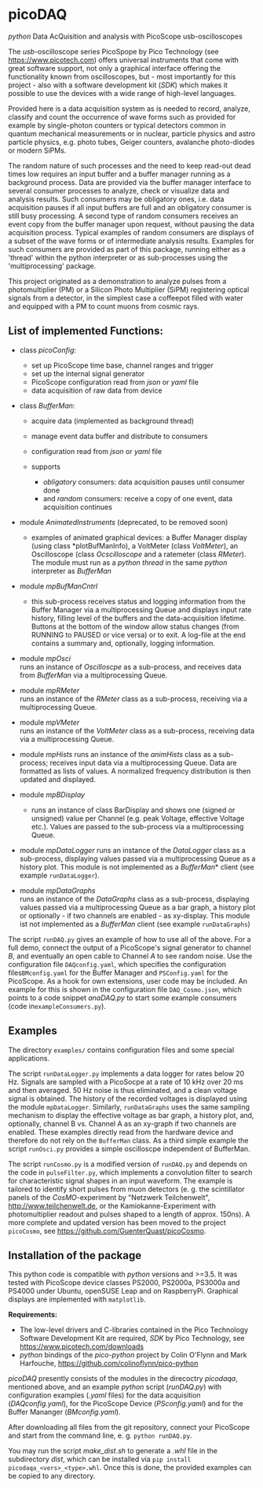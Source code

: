 # picoDAQ

*python* Data AcQuisition and analysis with PicoScope usb-oscilloscopes

The *usb*-oscilloscope series PicoSpope by Pico Technology (see <https://www.picotech.com>)
offers universal instruments that come with great software support, not only a graphical
interface offering the functionality known from oscilloscopes, but - most importantly for
this project - also with a software development kit (*SDK*) which makes it possible to use
the devices with a wide range of high-level languages.

Provided here is a data acquisition system as is needed to record,  analyze, classify and
count the occurrence of wave forms such as provided for example by single-photon counters
or typical detectors common in quantum mechanical measurements or in nuclear, particle
physics and astro particle physics, e.g. photo tubes, Geiger counters, avalanche
photo-diodes or modern SiPMs.

The random nature of such processes and the need to keep read-out dead times low requires
an input buffer and a buffer manager running as a background process. Data are provided
via the buffer manager interface to several consumer processes to analyze, check or
visualize data and analysis results. Such consumers may be obligatory ones, i.e. data
acquisition pauses if all input buffers are full and an obligatory consumer is still busy
processing. A second type of random consumers receives an event copy from the buffer manager
upon request, without pausing the data acquisition process. Typical examples of 
random consumers are displays of a subset of the wave forms or of intermediate
analysis results. Examples for such consumers are provided as part of this package,
running either as a 'thread' within the python interpreter or as sub-processes using
the 'multiprocessing' package.

This project originated as a demonstration to analyze pulses from a photomultiplier (PM)
or a Silicon Photo Multiplier (SiPM) registering optical signals from  a detector, in the
simplest case a coffeepot filled with water and equipped with a PM to count muons from
cosmic rays. 

## List of implemented **Functions**:

- class *picoConfig*:
  - set up PicoScope time base, channel ranges and trigger
  - set up the internal signal generator
  - PicoScope configuration read from *json* or *yaml* file
  - data acquisition of raw data from device

- class *BufferMan*:
  - acquire data (implemented as background thread)
  - manage event data buffer and distribute to consumers
  - configuration read from *json* or *yaml* file
  - supports
  
    - *obligatory* consumers: data acquisition pauses until consumer done
    - and *random* consumers: receive a copy of one event, data acquisition continues
  
- module *AnimatedInstruments* (deprecated, to be removed soon)
  - examples of animated graphical devices: a Buffer Manager display (using
  class *plotBufManInfo), a VoltMeter (class *VoltMeter*), an Oscilloscope
  (class *Ocscilloscope* and a ratemeter (class *RMeter*). The module must run as
  a *python* *thread* in the same *python* interpreter as *BufferMan*

- module *mpBufManCntrl*
  - this sub-process receives status and logging information from the Buffer Manager
  via a multiprocessing Queue and displays input rate history, filling level of the
  buffers and the data-acquisition lifetime. Buttons at the bottom of the window allow
  status changes (from RUNNING to PAUSED or vice versa) or to exit. A log-file at the
  end contains a summary and, optionally, logging information. 

- module *mpOsci*  
  runs an instance of *Oscilloscpe* as a sub-process, and receives data from *BufferMan*
  via a multiprocessing Queue.

-  module *mpRMeter*    
   runs an instance of the *RMeter* class as a sub-process, receiving via a multiprocessing Queue.

- module *mpVMeter*  
  runs an instance of the *VoltMeter* class as a sub-process, receiving data via a multiprocessing Queue. 

- module *mpHists* 
  runs an instance of the *animHists* class as a sub-process; receives input data via a
  multiprocessing Queue. Data are formatted as lists of values. A normalized frequency distribution is
  then updated and displayed.

- module *mpBDisplay* 
  - runs an instance of class BarDisplay and shows one (signed or unsigned) value per Channel
  (e.g. peak Voltage, effective Voltage etc.). Values are passed to the sub-process via a
  multiprocessing Queue.

- module *mpDataLogger* 
  runs an instance of the *DataLogger* class as a sub-process, displaying  values passed via a
  multiprocessing Queue as a history plot. This module   is not implemented as a *BufferMan**
  client (see example `runDataLogger`).

- module *mpDataGraphs*  
  runs an instance of the *DataGraphs* class as a sub-process, displaying values passed via a
  multiprocessing Queue as a bar graph, a history plot or optionally - if two channels are
  enabled - as xy-display. This module ist not implemented as a *BufferMan* client (see example
  `runDataGraphs`)

The script `runDAQ.py` gives an example of how to use all of the above. For a full demo,
connect the output of a PicoScope's signal generator to channel *B*, and eventually an
open cable to Channel *A* to see random noise. Use the configuration file `DAQconfig.yaml`,
which specifies the configuration files`BMconfig.yaml` for the Buffer Manager and `PSConfig.yaml`
for the PicoScope. As a hook for own extensions, user code may be included. An example for this
is shown in the configuration file `DAQ_Cosmo.json`, which points to a code snippet *anaDAQ.py*
to start some example consumers (code in`exampleConsumers.py`).


## Examples

The directory `examples/` contains configuration files and some special applications. 

The script `runDataLogger.py` implements a data logger for rates below 20 Hz. Signals are
sampled with a PicoSocpe at a rate of 10 kHz over 20 ms and then averaged. 50 Hz noise is
thus eliminated, and a clean voltage signal is obtained. The history of the recorded voltages
is displayed using the module `mpDataLogger`. 
Similarly, `runDataGraphs` uses the same sampling mechanism to display the effective voltage
as bar graph, a history plot, and, optionally,   channel B vs. Channel A as an xy-graph if two
channels are enabled.
These examples directly read from the hardware device and therefore do not rely on the `BufferMan` class.
As a third simple example the script `runOsci.py` provides a simple oscilloscpe independent of BufferMan. 

The script `runCosmo.py` is a modified version of `runDAQ.py` and depends on the code in
`pulseFilter.py`, which implements a convolution filter to search for characteristic signal
shapes in an input waveform. The example is tailored to identify short pulses from muon
detectors (e. g. the scintillator panels of the *CosMO*-experiment by "Netzwerk Teilchenwelt",
<http://www.teilchenwelt.de>, 
or the Kamiokanne-Experiment with photomultiplier readout and pulses shaped to a length of
approx. 150ns). A more complete and updated version has been moved to the project `picoCosmo`,
see <https://github.com/GuenterQuast/picoCosmo>. 


## Installation of the package

This python code is compatible with *python* versions and >=3.5. It was tested with PicoScope
device classes PS2000, PS2000a, PS3000a and PS4000 under Ubuntu, openSUSE Leap and on RaspberryPi.
Graphical displays are implemented with `matplotlib`.

**Requirements:**

  - The low-level drivers and C-libraries contained in the Pico Technology
    Software Development Kit are required,  *SDK* by Pico Technology,
    see  https://www.picotech.com/downloads
  - *python* bindings of the *pico-python* project by Colin O'Flynn
    and Mark Harfouche, https://github.com/colinoflynn/pico-python

*picoDAQ* presently consists of the modules in the direcoctry *picodaqa*, mentioned above,
and an example *python* script (*runDAQ.py*) with configuration examples (*.yaml* files) for
the data acquisition (*DAQconfig.yaml*), for the PicoScope Device (*PSconfig.yaml*) and for
the Buffer Mananger (*BMconfig.yaml*).

After downloading all files from the git repository, connect your PicoScope and start from
the command line, e. g. `python runDAQ.py`. 

You may run the script *make_dist.sh* to generate a *.whl* file in the subdirectory
*dist*, which can be installed via `pip install picodaqa_<vers>_<type>.whl`. Once
this is done, the provided examples can be copied to any directory. 

